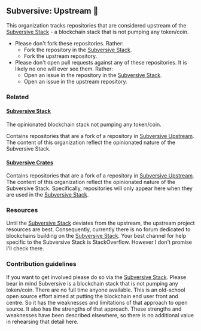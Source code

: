 ## Subversive: Upstream 👋

This organization tracks repositories that are considered upstream of the [Subversive Stack](https://github.com/subversive-stack) - a blockchain stack that is not pumping any token/coin.

- Please don't fork these repositories. Rather:
  - Fork the repository in the [Subversive Stack](https://github.com/subversive-stack).
  - Fork the upstream repository.
- Please don't open pull requests against any of these repositories.  It is likely no one will ever see them. Rather:
  - Open an issue in the repository in the [Subversive Stack](https://github.com/subversive-stack).
  - Open an issue in the upstream repository.

### Related

#### [Subversive Stack](https://github.com/subversive-stack)

The opinionated blockchain stack not pumping any token/coin.

Contains repositories that are a fork of a repository in [Subversive Upstream](https://github.com/subversive-crates).
The content of this organization reflect the opinionated nature of the Subversive Stack.

#### [Subversive Crates](https://github.com/subversive-crates)

Contains repositories that are a fork of a repository in [Subversive Upstream](https://github.com/subversive-crates).
The content of this organization reflect the opinionated nature of the Subversive Stack.
Specifically, repositories will only appear here when they are used in the [Subversive Stack](https://github.com/subversive-stack).

### Resources

Until the [Subversive Stack](https://github.com/subversive-stack) deviates from the upstream, the upstream project resources are best.
Consequently, currently there is no forum dedicated to blockchains building on the [Subversive Stack](https://github.com/subversive-stack).
Your best channel for help specific to the Subversive Stack is StackOverflow. However I don't promise I'll check there.

### Contribution guidelines

If you want to get involved please do so via the [Subversive Stack](https://github.com/subversive-stack). Please bear in mind Subversive is a blockchain stack that is not pumping any token/coin.  There are no full time anyone available.
This is an old-school open source effort aimed at putting the blockchain end user front and centre. So it has the weaknesses and limitations of that approach to open source. It also has the strengths of that approach.  These strengths and weaknesses have been described elsewhere, so there is no additional value in rehearsing that detail here.
